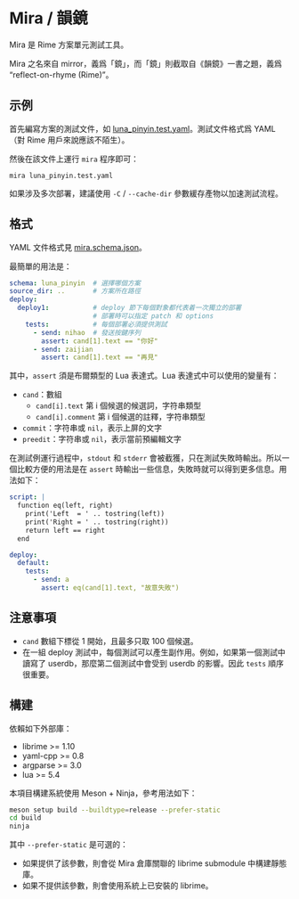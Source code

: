 # Mira / 韻鏡

Mira 是 Rime 方案單元測試工具。

Mira 之名來自 mirror，義爲「鏡」，而「鏡」則截取自《韻鏡》一書之題，義爲 “reflect-on-rhyme (Rime)”。

## 示例

首先編寫方案的測試文件，如 [luna_pinyin.test.yaml](https://github.com/rimeinn/mira/blob/master/examples/luna_pinyin.test.yaml)。測試文件格式爲 YAML（對 Rime 用戶來說應該不陌生）。

然後在該文件上運行 `mira` 程序即可：

```
mira luna_pinyin.test.yaml
```

如果涉及多次部署，建議使用 `-C` / `--cache-dir` 參數緩存產物以加速測試流程。

## 格式

YAML 文件格式見 [mira.schema.json](./spec/mira.schema.json)。

最簡單的用法是：

```yaml
schema: luna_pinyin  # 選擇哪個方案
source_dir: ..       # 方案所在路徑
deploy:
  deploy1:           # deploy 節下每個對象都代表着一次獨立的部署
                     # 部署時可以指定 patch 和 options
    tests:           # 每個部署必須提供測試
      - send: nihao  # 發送按鍵序列
        assert: cand[1].text == "你好"
      - send: zaijian
        assert: cand[1].text == "再見"
```

其中，`assert` 須是布爾類型的 Lua 表達式。Lua 表達式中可以使用的變量有：

- `cand`：數組
  - `cand[i].text` 第 i 個候選的候選詞，字符串類型
  - `cand[i].comment` 第 i 個候選的註釋，字符串類型
- `commit`：字符串或 `nil`，表示上屏的文字
- `preedit`：字符串或 `nil`，表示當前預編輯文字

在測試例運行過程中，`stdout` 和 `stderr` 會被截獲，只在測試失敗時輸出。所以一個比較方便的用法是在 `assert` 時輸出一些信息，失敗時就可以得到更多信息。用法如下：

```yaml
script: |
  function eq(left, right)
    print('Left  = ' .. tostring(left))
    print('Right = ' .. tostring(right))
    return left == right
  end

deploy:
  default:
    tests:
      - send: a
        assert: eq(cand[1].text, "故意失敗")
```

## 注意事項

- `cand` 數組下標從 1 開始，且最多只取 100 個候選。
- 在一組 deploy 測試中，每個測試可以產生副作用。例如，如果第一個測試中讀寫了 userdb，那麼第二個測試中會受到 userdb 的影響。因此 `tests` 順序很重要。

## 構建

依賴如下外部庫：

- librime >= 1.10
- yaml-cpp >= 0.8
- argparse >= 3.0
- lua >= 5.4

本項目構建系統使用 Meson + Ninja，參考用法如下：

```bash
meson setup build --buildtype=release --prefer-static
cd build
ninja
```

其中 `--prefer-static` 是可選的：
- 如果提供了該參數，則會從 Mira 倉庫關聯的 librime submodule 中構建靜態庫。
- 如果不提供該參數，則會使用系統上已安裝的 librime。
